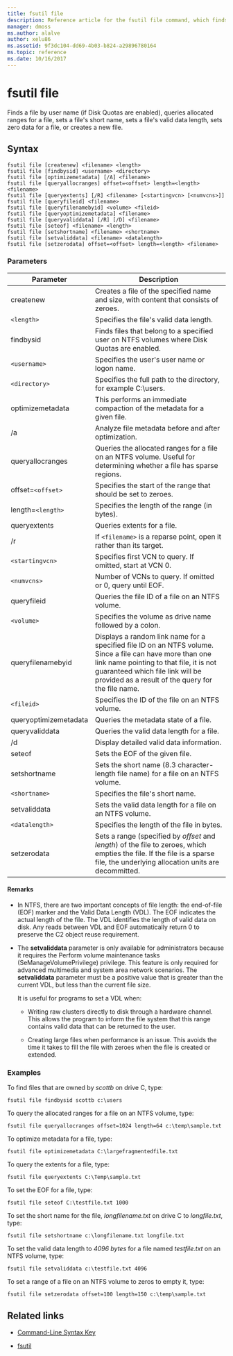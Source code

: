 ```yaml
---
title: fsutil file
description: Reference article for the fsutil file command, which finds a file by user name, queries allocated ranges for a file, sets a file's short name, sets a file's valid data length, sets zero data for a file, or creates a new file.
manager: dmoss
ms.author: alalve
author: xelu86
ms.assetid: 9f3dc104-dd69-4b03-b824-a29896780164
ms.topic: reference
ms.date: 10/16/2017
---
```


# fsutil file



Finds a file by user name (if Disk Quotas are enabled), queries allocated ranges for a file, sets a file's short name, sets a file's valid data length, sets zero data for a file, or creates a new file.

## Syntax

```
fsutil file [createnew] <filename> <length>
fsutil file [findbysid] <username> <directory>
fsutil file [optimizemetadata] [/A] <filename>
fsutil file [queryallocranges] offset=<offset> length=<length> <filename>
fsutil file [queryextents] [/R] <filename> [<startingvcn> [<numvcns>]]
fsutil file [queryfileid] <filename>
fsutil file [queryfilenamebyid] <volume> <fileid>
fsutil file [queryoptimizemetadata] <filename>
fsutil file [queryvaliddata] [/R] [/D] <filename>
fsutil file [seteof] <filename> <length>
fsutil file [setshortname] <filename> <shortname>
fsutil file [setvaliddata] <filename> <datalength>
fsutil file [setzerodata] offset=<offset> length=<length> <filename>
```

### Parameters

| Parameter | Description |
| --------- | ----------- |
| createnew | Creates a file of the specified name and size, with content that consists of zeroes. |
| `<length>` | Specifies the file's valid data length. |
| findbysid | Finds files that belong to a specified user on NTFS volumes where Disk Quotas are enabled. |
| `<username>` | Specifies the user's user name or logon name. |
| `<directory>` | Specifies the full path to the directory, for example C:\users. |
| optimizemetadata | This performs an immediate compaction of the metadata for a given file. |
| /a | Analyze file metadata before and after optimization. |
| queryallocranges | Queries the allocated ranges for a file on an NTFS volume. Useful for determining whether a file has sparse regions. |
| offset=`<offset>` | Specifies the start of the range that should be set to zeroes. |
| length=`<length>` | Specifies the length of the range (in bytes). |
| queryextents | Queries extents for a file. |
| /r | If `<filename>` is a reparse point, open it rather than its target. |
| `<startingvcn>` | Specifies first VCN to query. If omitted, start at VCN 0. |
| `<numvcns>` | Number of VCNs to query. If omitted or 0, query until EOF. |
| queryfileid | Queries the file ID of a file on an NTFS volume. |
| `<volume>` | Specifies the volume as drive name followed by a colon. |
| queryfilenamebyid | Displays a random link name for a specified file ID on an NTFS volume. Since a file can have more than one link name pointing to that file, it is not guaranteed which file link will be provided as a result of the query for the file name. |
| `<fileid>` | Specifies the ID of the file on an NTFS volume. |
| queryoptimizemetadata | Queries the metadata state of a file. |
| queryvaliddata | Queries the valid data length for a file. |
| /d | Display detailed valid data information. |
| seteof | Sets the EOF of the given file. |
| setshortname | Sets the short name (8.3 character-length file name) for a file on an NTFS volume. |
| `<shortname>` | Specifies the file's short name. |
| setvaliddata | Sets the valid data length for a file on an NTFS volume. |
| `<datalength>` | Specifies the length of the file in bytes. |
| setzerodata | Sets a range (specified by *offset* and *length*) of the file to zeroes, which empties the file. If the file is a sparse file, the underlying allocation units are decommitted. |

#### Remarks

- In NTFS, there are two important concepts of file length: the end-of-file (EOF) marker and the Valid Data Length (VDL). The EOF indicates the actual length of the file. The VDL identifies the length of valid data on disk. Any reads between VDL and EOF automatically return 0 to preserve the C2 object reuse requirement.

- The **setvaliddata** parameter is only available for administrators because it requires the Perform volume maintenance tasks (SeManageVolumePrivilege) privilege. This feature is only required for advanced multimedia and system area network scenarios. The **setvaliddata** parameter must be a positive value that is greater than the current VDL, but less than the current file size.

    It is useful for programs to set a VDL when:

    - Writing raw clusters directly to disk through a hardware channel. This allows the program to inform the file system that this range contains valid data that can be returned to the user.

    - Creating large files when performance is an issue. This avoids the time it takes to fill the file with zeroes when the file is created or extended.

### Examples

To find files that are owned by *scottb* on drive C, type:

```
fsutil file findbysid scottb c:\users
```

To query the allocated ranges for a file on an NTFS volume, type:

```
fsutil file queryallocranges offset=1024 length=64 c:\temp\sample.txt
```

To optimize metadata for a file, type:

```
fsutil file optimizemetadata C:\largefragmentedfile.txt
```

To query the extents for a file, type:

```
fsutil file queryextents C:\Temp\sample.txt
```

To set the EOF for a file, type:

```
fsutil file seteof C:\testfile.txt 1000
```

To set the short name for the file, *longfilename.txt* on drive C to *longfile.txt*, type:

```
fsutil file setshortname c:\longfilename.txt longfile.txt
```

To set the valid data length to *4096 bytes* for a file named *testfile.txt* on an NTFS volume, type:

```
fsutil file setvaliddata c:\testfile.txt 4096
```

To set a range of a file on an NTFS volume to zeros to empty it, type:

```
fsutil file setzerodata offset=100 length=150 c:\temp\sample.txt
```

## Related links

- [Command-Line Syntax Key](command-line-syntax-key.md)

- [fsutil](fsutil.md)
